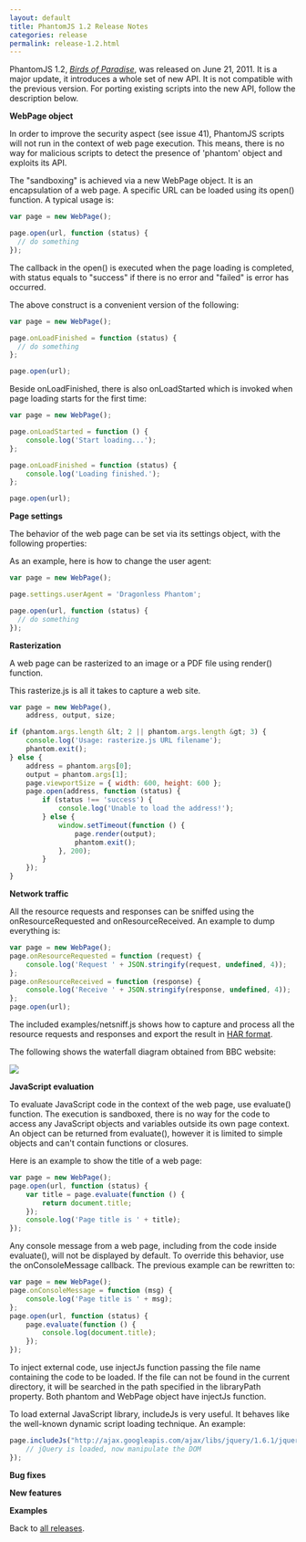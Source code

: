 ```yaml
---
layout: default
title: PhantomJS 1.2 Release Notes
categories: release
permalink: release-1.2.html
---
```


PhantomJS 1.2, _[Birds of Paradise](release-names.html)_, was released on June 21, 2011. It is a major update, it introduces a whole set of new API. It is not compatible with the previous version. For porting existing scripts into the new API, follow the description below.

**WebPage object**

In order to improve the security aspect (see issue 41), PhantomJS scripts will not run in the context of web page execution. This means, there is no way for malicious scripts to detect the presence of 'phantom' object and exploits its API.

The "sandboxing" is achieved via a new WebPage object. It is an encapsulation of a web page. A specific URL can be loaded using its open() function. A typical usage is:

```javascript
var page = new WebPage();

page.open(url, function (status) {
  // do something
});
```

The callback in the open() is executed when the page loading is completed, with status equals to "success" if there is no error and "failed" is error has occurred.

The above construct is a convenient version of the following:

```javascript
var page = new WebPage();

page.onLoadFinished = function (status) {
  // do something
};

page.open(url);
```

Beside onLoadFinished, there is also onLoadStarted which is invoked when page loading starts for the first time:

```javascript
var page = new WebPage();

page.onLoadStarted = function () {
    console.log('Start loading...');
};

page.onLoadFinished = function (status) {
    console.log('Loading finished.');
};

page.open(url);
```

**Page settings**

The behavior of the web page can be set via its settings object, with the following properties:

As an example, here is how to change the user agent:

```javascript
var page = new WebPage();

page.settings.userAgent = 'Dragonless Phantom';

page.open(url, function (status) {
  // do something
});
```

**Rasterization**

A web page can be rasterized to an image or a PDF file using render() function.

This rasterize.js is all it takes to capture a web site.

```javascript
var page = new WebPage(),
    address, output, size;

if (phantom.args.length &lt; 2 || phantom.args.length &gt; 3) {
    console.log('Usage: rasterize.js URL filename');
    phantom.exit();
} else {
    address = phantom.args[0];
    output = phantom.args[1];
    page.viewportSize = { width: 600, height: 600 };
    page.open(address, function (status) {
        if (status !== 'success') {
            console.log('Unable to load the address!');
        } else {
            window.setTimeout(function () {
                page.render(output);
                phantom.exit();
            }, 200);
        }
    });
}
```

**Network traffic**

All the resource requests and responses can be sniffed using the onResourceRequested and onResourceReceived. An example to dump everything is:

```javascript
var page = new WebPage();
page.onResourceRequested = function (request) {
    console.log('Request ' + JSON.stringify(request, undefined, 4));
};
page.onResourceReceived = function (response) {
    console.log('Receive ' + JSON.stringify(response, undefined, 4));
};
page.open(url);
```

The included examples/netsniff.js shows how to capture and process all the resource requests and responses and export the result in [HAR format](http://groups.google.com/group/http-archive-specification?hl=en).

The following shows the waterfall diagram obtained from BBC website:

![](https://lh6.googleusercontent.com/-xoooH5EB6EE/TgnyJ3r9sRI/AAAAAAAAB98/wYJ_VoWED34/s640/bbc-har.png)

**JavaScript evaluation**

To evaluate JavaScript code in the context of the web page, use evaluate() function. The execution is sandboxed, there is no way for the code to access any JavaScript objects and variables outside its own page context. An object can be returned from evaluate(), however it is limited to simple objects and can't contain functions or closures.

Here is an example to show the title of a web page:

```javascript
var page = new WebPage();
page.open(url, function (status) {
    var title = page.evaluate(function () {
        return document.title;
    });
    console.log('Page title is ' + title);
});
```

Any console message from a web page, including from the code inside evaluate(), will not be displayed by default. To override this behavior, use the onConsoleMessage callback. The previous example can be rewritten to:

```javascript
var page = new WebPage();
page.onConsoleMessage = function (msg) {
    console.log('Page title is ' + msg);
};
page.open(url, function (status) {
    page.evaluate(function () {
        console.log(document.title);
    });
});
```

To inject external code, use injectJs function passing the file name containing the code to be loaded. If the file can not be found in the current directory, it will be searched in the path specified in the libraryPath property. Both phantom and WebPage object have injectJs function.

To load external JavaScript library, includeJs is very useful. It behaves like the well-known dynamic script loading technique. An example:

```javascript
page.includeJs("http://ajax.googleapis.com/ajax/libs/jquery/1.6.1/jquery.min.js", function() {
    // jQuery is loaded, now manipulate the DOM
});
```

**Bug fixes**

**New features**

**Examples**

Back to [all releases](releases.html).
